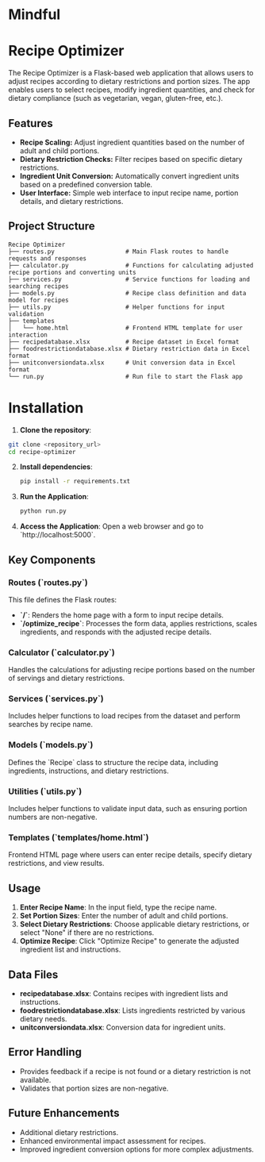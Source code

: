 # Mindful
# Recipe Optimizer

The Recipe Optimizer is a Flask-based web application that allows users to adjust recipes according to dietary restrictions and portion sizes. The app enables users to select recipes, modify ingredient quantities, and check for dietary compliance (such as vegetarian, vegan, gluten-free, etc.).

## Features

- **Recipe Scaling:** Adjust ingredient quantities based on the number of adult and child portions.
- **Dietary Restriction Checks:** Filter recipes based on specific dietary restrictions.
- **Ingredient Unit Conversion:** Automatically convert ingredient units based on a predefined conversion table.
- **User Interface:** Simple web interface to input recipe name, portion details, and dietary restrictions.

## Project Structure

```plaintext
Recipe Optimizer
├── routes.py                    # Main Flask routes to handle requests and responses
├── calculator.py                # Functions for calculating adjusted recipe portions and converting units
├── services.py                  # Service functions for loading and searching recipes
├── models.py                    # Recipe class definition and data model for recipes
├── utils.py                     # Helper functions for input validation
├── templates
│   └── home.html                # Frontend HTML template for user interaction
├── recipedatabase.xlsx          # Recipe dataset in Excel format
├── foodrestrictiondatabase.xlsx # Dietary restriction data in Excel format
├── unitconversiondata.xlsx      # Unit conversion data in Excel format
└── run.py                       # Run file to start the Flask app
```

# Installation

1. **Clone the repository**:
```bash
git clone <repository_url>
cd recipe-optimizer
```

2. **Install dependencies**:
   ```bash
   pip install -r requirements.txt
   ```

3. **Run the Application**:
   ```bash
   python run.py
   ```

4. **Access the Application**:
   Open a web browser and go to \`http://localhost:5000\`.

## Key Components

### Routes (\`routes.py\`)
This file defines the Flask routes:
- **\`/\`**: Renders the home page with a form to input recipe details.
- **\`/optimize_recipe\`**: Processes the form data, applies restrictions, scales ingredients, and responds with the adjusted recipe details.

### Calculator (\`calculator.py\`)
Handles the calculations for adjusting recipe portions based on the number of servings and dietary restrictions.

### Services (\`services.py\`)
Includes helper functions to load recipes from the dataset and perform searches by recipe name.

### Models (\`models.py\`)
Defines the \`Recipe\` class to structure the recipe data, including ingredients, instructions, and dietary restrictions.

### Utilities (\`utils.py\`)
Includes helper functions to validate input data, such as ensuring portion numbers are non-negative.

### Templates (\`templates/home.html\`)
Frontend HTML page where users can enter recipe details, specify dietary restrictions, and view results.

## Usage

1. **Enter Recipe Name**: In the input field, type the recipe name.
2. **Set Portion Sizes**: Enter the number of adult and child portions.
3. **Select Dietary Restrictions**: Choose applicable dietary restrictions, or select "None" if there are no restrictions.
4. **Optimize Recipe**: Click "Optimize Recipe" to generate the adjusted ingredient list and instructions.

## Data Files

- **recipedatabase.xlsx**: Contains recipes with ingredient lists and instructions.
- **foodrestrictiondatabase.xlsx**: Lists ingredients restricted by various dietary needs.
- **unitconversiondata.xlsx**: Conversion data for ingredient units.

## Error Handling

- Provides feedback if a recipe is not found or a dietary restriction is not available.
- Validates that portion sizes are non-negative.

## Future Enhancements

- Additional dietary restrictions.
- Enhanced environmental impact assessment for recipes.
- Improved ingredient conversion options for more complex adjustments.

